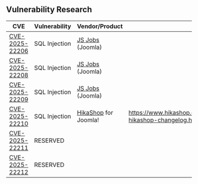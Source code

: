 ## Vulnerability Research

| CVE | Vulnerability | Vendor/Product | Reference |
|-----|--------------|----------------|-----------|
| [CVE-2025-22206](https://www.cve.org/CVERecord?id=CVE-2025-22206) | SQL Injection | [JS Jobs](https://extensions.joomla.org/extension/js-jobs/) (Joomla) |  |
| [CVE-2025-22208](https://www.cve.org/CVERecord?id=CVE-2025-22208) | SQL Injection | [JS Jobs](https://extensions.joomla.org/extension/js-jobs/) (Joomla) |  |
| [CVE-2025-22209](https://www.cve.org/CVERecord?id=CVE-2025-22209) | SQL Injection | [JS Jobs](https://extensions.joomla.org/extension/js-jobs/) (Joomla) |  |
| [CVE-2025-22210](https://www.cve.org/CVERecord?id=CVE-2025-22210) | SQL Injection | [HikaShop](https://extensions.joomla.org/extension/hikashop/) for Joomla! | https://www.hikashop.com/support/documentation/56-hikashop-changelog.html |
| [CVE-2025-22211](https://www.cve.org/CVERecord?id=CVE-2025-22211) | RESERVED | |  |
| [CVE-2025-22212](https://www.cve.org/CVERecord?id=CVE-2025-22212) | RESERVED | |  |
